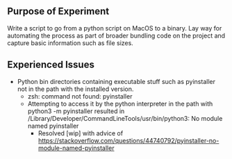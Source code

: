 ## Purpose of Experiment

Write a script to go from a python script on MacOS to a binary. Lay way for automating the process as part of broader bundling code on the project and capture basic information such as file sizes.


## Experienced Issues
- Python bin directories containing executable stuff such as pyinstaller not in the path with the installed version.
  - zsh: command not found: pyinstaller
  - Attempting to access it by the python interpreter in the path with python3 -m pyinstaller resulted in /Library/Developer/CommandLineTools/usr/bin/python3: No module named pyinstaller
    - Resolved [wip] with advice of https://stackoverflow.com/questions/44740792/pyinstaller-no-module-named-pyinstaller
